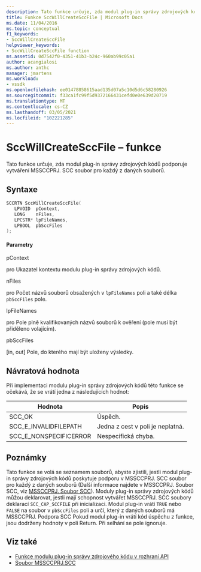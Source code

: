 ```yaml
---
description: Tato funkce určuje, zda modul plug-in správy zdrojových kódů podporuje vytváření MSSCCPRJ. SCC soubor pro každý z daných souborů.
title: Funkce SccWillCreateSccFile | Microsoft Docs
ms.date: 11/04/2016
ms.topic: conceptual
f1_keywords:
- SccWillCreateSccFile
helpviewer_keywords:
- SccWillCreateSccFile function
ms.assetid: 0d7542f0-4351-41b3-b24c-960ab99c05a1
author: acangialosi
ms.author: anthc
manager: jmartens
ms.workload:
- vssdk
ms.openlocfilehash: ee01478858615aad135d07a5c10d5d6c58280926
ms.sourcegitcommit: f33ca1fc99f5d9372166431cefd0e0e639d20719
ms.translationtype: MT
ms.contentlocale: cs-CZ
ms.lasthandoff: 03/05/2021
ms.locfileid: "102221285"
---
```

# <a name="sccwillcreatesccfile-function"></a>SccWillCreateSccFile – funkce
Tato funkce určuje, zda modul plug-in správy zdrojových kódů podporuje vytváření MSSCCPRJ. SCC soubor pro každý z daných souborů.

## <a name="syntax"></a>Syntaxe

```cpp
SCCRTN SccWillCreateSccFile(
   LPVOID  pContext,
   LONG    nFiles,
   LPCSTR* lpFileNames,
   LPBOOL  pbSccFiles
);
```

#### <a name="parameters"></a>Parametry
 pContext

pro Ukazatel kontextu modulu plug-in správy zdrojových kódů.

 nFiles

pro Počet názvů souborů obsažených v `lpFileNames` poli a také délka `pbSccFiles` pole.

 lpFileNames

pro Pole plně kvalifikovaných názvů souborů k ověření (pole musí být přiděleno volajícím).

 pbSccFiles

[in, out] Pole, do kterého mají být uloženy výsledky.

## <a name="return-value"></a>Návratová hodnota
 Při implementaci modulu plug-in správy zdrojových kódů této funkce se očekává, že se vrátí jedna z následujících hodnot:

|Hodnota|Popis|
|-----------|-----------------|
|SCC_OK|Úspěch.|
|SCC_E_INVALIDFILEPATH|Jedna z cest v poli je neplatná.|
|SCC_E_NONSPECIFICERROR|Nespecifická chyba.|

## <a name="remarks"></a>Poznámky
 Tato funkce se volá se seznamem souborů, abyste zjistili, jestli modul plug-in správy zdrojových kódů poskytuje podporu v MSSCCPRJ. SCC soubor pro každý z daných souborů (Další informace najdete v MSSCCPRJ. Soubor SCC, viz [MSSCCPRJ. Soubor SCC](../extensibility/mssccprj-scc-file.md)). Moduly plug-in správy zdrojových kódů můžou deklarovat, jestli mají schopnost vytvářet MSSCCPRJ. SCC soubory deklarací `SCC_CAP_SCCFILE` při inicializaci. Modul plug-in vrátí `TRUE` nebo `FALSE` na soubor v `pbSccFiles` poli a určí, který z daných souborů má MSSCCPRJ. Podpora SCC Pokud modul plug-in vrátí kód úspěchu z funkce, jsou dodrženy hodnoty v poli Return. Při selhání se pole ignoruje.

## <a name="see-also"></a>Viz také
- [Funkce modulu plug-in správy zdrojového kódu v rozhraní API](../extensibility/source-control-plug-in-api-functions.md)
- [Soubor MSSCCPRJ.SCC](../extensibility/mssccprj-scc-file.md)
